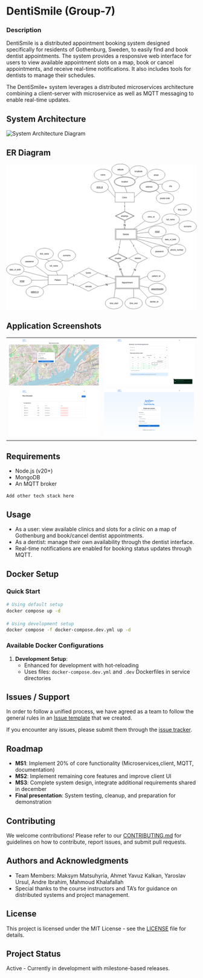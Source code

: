 # DentiSmile (Group-7)

### Description

DentiSmile is a distributed appointment booking system designed specifically for residents of Gothenburg, Sweden, to easily find and book dentist appointments. The system provides a responsive web interface for users to view available appointment slots on a map, book or cancel appointments, and receive real-time notifications. It also includes tools for dentists to manage their schedules.

The DentiSmile+ system leverages a distributed microservices architecture combining a client-server with microservice as well as MQTT messaging to enable real-time updates.

## System Architecture

![System Architecture Diagram](docs/architecture/diagrams/sysarch.png)

## ER Diagram

![Entity Relationship Diagram](docs/architecture/diagrams/ER.png)

## Application Screenshots

<table>
  <tr>
    <td><img src="docs/ui_design/Screenshot1.png" width="800"></td>
    <td><img src="docs/ui_design/Screenshot2.png" width="800"></td>
  </tr>
  <tr>
    <td><img src="docs/ui_design/Screenshot3.png" width="800"></td>
    <td><img src="docs/ui_design/Screenshot4.png" width="800"></td>
  </tr>
</table>

## Requirements

-   Node.js (v20+)
-   MongoDB
-   An MQTT broker

`Add other tech stack here`

## Usage

-   As a user: view available clinics and slots for a clinic on a map of Gothenburg and book/cancel dentist appointments.
-   As a dentist: manage their own availability through the dentist interface.
-   Real-time notifications are enabled for booking status updates through MQTT.

## Docker Setup

### Quick Start

```bash
# Using default setup
docker compose up -d

# Using development setup
docker compose -f docker-compose.dev.yml up -d
```

### Available Docker Configurations

1. **Development Setup**:
    - Enhanced for development with hot-reloading
    - Uses files: `docker-compose.dev.yml` and `.dev` Dockerfiles in service directories

## Issues / Support

In order to follow a unified process, we have agreed as a team to follow the general rules in an [Issue template](Issue-template.md) that we created.

If you encounter any issues, please submit them through the [issue tracker](https://git.chalmers.se/courses/dit355/2024/student_teams/dit356_2024_07/group-7/-/issues).

## Roadmap

-   **MS1**: Implement 20% of core functionality (Microservices,client, MQTT, documentation)
-   **MS2**: Implement remaining core features and improve client UI
-   **MS3**: Complete system design, integrate additional requirements shared in december
-   **Final presentation**: System testing, cleanup, and preparation for demonstration

## Contributing

We welcome contributions! Please refer to our [CONTRIBUTING.md](CONTRIBUTING.md) for guidelines on how to contribute, report issues, and submit pull requests.

## Authors and Acknowledgments

-   Team Members: Maksym Matsuhyria, Ahmet Yavuz Kalkan, Yaroslav Ursul, Andre Ibrahim, Mahmoud Khalafallah
-   Special thanks to the course instructors and TA’s for guidance on distributed systems and project management.

## License

This project is licensed under the MIT License - see the [LICENSE](LICENSE) file for details.

## Project Status

Active - Currently in development with milestone-based releases.
